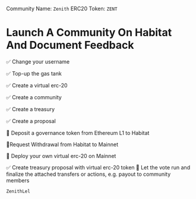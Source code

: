 
Community Name: `Zenith`
ERC20 Token: `ZENT`


<h1>Launch A Community On Habitat And Document Feedback</h1>

✅ Change your username

✅ Top-up the gas tank

✅ Create a virtual erc-20

✅ Create a community

✅ Create a treasury

✅ Create a proposal

🔲 Deposit a governance token from Ethereum L1 to Habitat

🔲Request Withdrawal from Habitat to Mainnet

🔲 Deploy your own virtual erc-20 on Mainnet

✅ Create treasury proposal with virtual erc-20 token
🔲 Let the vote run and finalize the attached transfers or actions, e.g. payout to community members

`ZenithLel`
